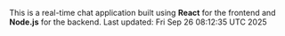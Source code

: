 This is a real-time chat application built using **React** for the frontend and **Node.js** for the backend.
Last updated: Fri Sep 26 08:12:35 UTC 2025
